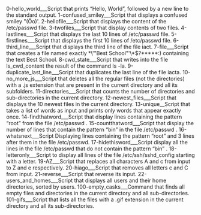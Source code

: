 0-hello_world___Script that prints “Hello, World”, followed by a new line to the standard output.
1-confused_smiley___Script that displays a confused smiley "(Ôo)'.
2-hellofile___Script that displays the content of the /etc/passwd file.
3-twofiles___Script that display contents of two files.
4-lastlines___Script that displays the last 10 lines of /etc/passwd file.
5-firstlines___Script that displays the first 10 lines of /etc/passwd file.
6-third_line___Script that displays the third line of the file iact.
7-file___Script that creates a file named exactly \*\\'"Best School"\'\\*$\?\*\*\*\*\*:) containing the text Best School.
8-cwd_state___Script that writes into the file ls_cwd_content the result of the command ls -la.
9-duplicate_last_line___Script that duplicates the last line of the file iacta.
10-no_more_js___Script that deletes all the regular files (not the directories) with a .js extension that are present in the current directory and all its subfolders.
11-directories___Script that counts the number of directories and sub-directories in the current directory.
12-newest_files___Script that displays the 10 newest files in the current directory.
13-unique__Script that takes a list of words as input and prints only words that appear exactly once.
14-findthatword___Script that display lines containing the pattern “root” from the file /etc/passwd .
15-countthatword___Script that display the number of lines that contain the pattern “bin” in the file /etc/passwd .
16-whatsnext___Script Displaying lines containing the pattern “root” and 3 lines after them in the file /etc/passwd.
17-hidethisword___Script display all the lines in the file /etc/passwd that do not contain the pattern “bin” .
18-letteronly___Script to display all lines of the file /etc/ssh/sshd_config starting with a letter.
19-AZ___Script that replaces all characters A and c from input to Z and e respectively.
20-hiago___Script that removes all letters c and C from input.
21-reverse___Script that reverse its input.
22-users_and_homes___Script that displays all users and their home directories, sorted by users.
100-empty_casks___Command that finds all empty files and directories in the current directory and all sub-directories.
101-gifs___Script that lists all the files with a .gif extension in the current directory and all its sub-directories.
